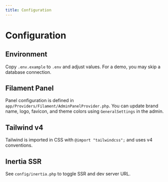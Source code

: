 ```yaml
---
title: Configuration
---
```


# Configuration

## Environment

Copy `.env.example` to `.env` and adjust values. For a demo, you may skip a database connection.

## Filament Panel

Panel configuration is defined in `app/Providers/Filament/AdminPanelProvider.php`. You can update brand name, logo, favicon, and theme colors using `GeneralSettings` in the admin.

## Tailwind v4

Tailwind is imported in CSS with `@import "tailwindcss";` and uses v4 conventions.

## Inertia SSR

See `config/inertia.php` to toggle SSR and dev server URL.


